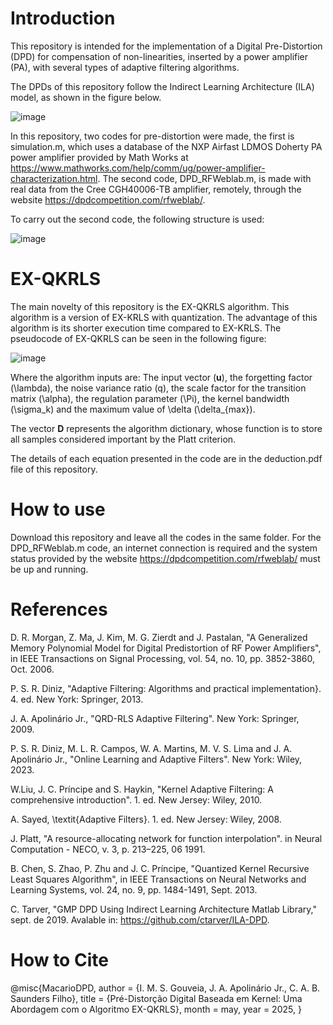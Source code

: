 # Introduction
This repository is intended for the implementation of a Digital Pre-Distortion (DPD) for compensation of non-linearities, inserted by a power amplifier (PA), with several types of adaptive filtering algorithms.

The DPDs of this repository follow the Indirect Learning Architecture (ILA) model, as shown in the figure below.

![image](https://github.com/user-attachments/assets/88d4966d-faad-475e-911e-1c4eeb7ce5e8)

In this repository, two codes for pre-distortion were made, the first is simulation.m, which uses a database of the NXP Airfast LDMOS Doherty PA power amplifier provided by Math Works at https://www.mathworks.com/help/comm/ug/power-amplifier-characterization.html. The second code, DPD_RFWeblab.m, is made with real data from the Cree CGH40006-TB amplifier, remotely, through the website https://dpdcompetition.com/rfweblab/.

To carry out the second code, the following structure is used:

![image](https://github.com/user-attachments/assets/35d0c5f2-c3fd-4bbb-9d82-c180e5e3bb33)

# EX-QKRLS

The main novelty of this repository is the EX-QKRLS algorithm. This algorithm is a version of EX-KRLS with quantization. The advantage of this algorithm is its shorter execution time compared to EX-KRLS. The pseudocode of EX-QKRLS can be seen in the following figure:

![image](https://github.com/user-attachments/assets/6387233f-0ea3-425e-9727-031fbb685ed1)

Where the algorithm inputs are: The input vector (**u**), the forgetting factor (\lambda), the noise variance ratio (q), the scale factor for the transition matrix (\alpha), the regulation parameter (\Pi), the kernel bandwidth (\sigma_k) and the maximum value of \delta (\delta_{max}).

The vector **D** represents the algorithm dictionary, whose function is to store all samples considered important by the Platt criterion.

The details of each equation presented in the code are in the deduction.pdf file of this repository.


# How to use

Download this repository and leave all the codes in the same folder. For the DPD_RFWeblab.m code, an internet connection is required and the system status provided by the website https://dpdcompetition.com/rfweblab/ must be up and running.

# References

D. R. Morgan, Z. Ma, J. Kim, M. G. Zierdt and J. Pastalan, "A Generalized Memory Polynomial Model for Digital Predistortion of RF Power Amplifiers", in IEEE Transactions on Signal Processing, vol. 54, no. 10, pp. 3852-3860, Oct. 2006.

P. S. R. Diniz, "Adaptive Filtering: Algorithms and practical implementation}. 4. ed. New York: Springer, 2013.

J. A. Apolinário Jr., "QRD-RLS Adaptive Filtering". New York: Springer, 2009.

P. S. R. Diniz, M. L. R. Campos,  W. A. Martins, M. V. S. Lima and J. A. Apolinário Jr., "Online Learning and Adaptive Filters". New York: Wiley, 2023.

W.Liu, J. C. Príncipe and S. Haykin, "Kernel Adaptive Filtering: A comprehensive introduction". 1. ed. New Jersey: Wiley, 2010.

A. Sayed, \textit{Adaptive Filters}. 1. ed. New Jersey: Wiley, 2008.

J. Platt, "A resource-allocating network for function interpolation". in Neural Computation - NECO, v. 3, p. 213–225, 06 1991.

B. Chen, S. Zhao, P. Zhu and J. C. Príncipe, "Quantized Kernel Recursive Least Squares Algorithm", in IEEE Transactions on Neural Networks and Learning Systems, vol. 24, no. 9, pp. 1484-1491, Sept. 2013.

C. Tarver, "GMP DPD Using Indirect Learning Architecture Matlab Library," sept. de 2019. Avalable in: <https://github.com/ctarver/ILA-DPD>. 

# How to Cite
@misc{MacarioDPD,
  author       = {I. M. S. Gouveia, J. A. Apolinário Jr., C. A. B. Saunders Filho},
  title        = {Pré-Distorção Digital Baseada em Kernel: Uma Abordagem com o Algoritmo EX-QKRLS},
  month        = may,
  year         = 2025,
}
